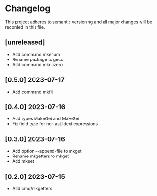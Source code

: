 # Changelog

This project adheres to semantic versioning and all major changes will
be recorded in this file.

## [unreleased]

- Add command mkenum
- Rename package to geco
- Add command mknozero

## [0.5.0] 2023-07-17

- Add command mkfill

## [0.4.0] 2023-07-16

- Add types MakeGet and MakeSet
- Fix field type for non ast.Ident expressions

## [0.3.0] 2023-07-16

- Add option --append-file to mkget
- Rename mkgetters to mkget
- Add mkset

## [0.2.0] 2023-07-15

- Add cmd/mkgetters
